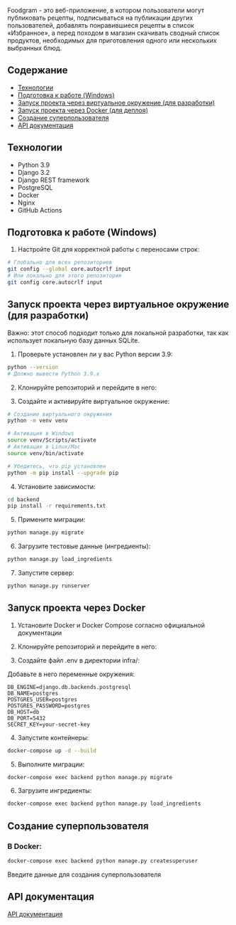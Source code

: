 Foodgram - это веб-приложение, в котором пользователи могут публиковать рецепты, подписываться на публикации других пользователей, добавлять понравившиеся рецепты в список «Избранное», а перед походом в магазин скачивать сводный список продуктов, необходимых для приготовления одного или нескольких выбранных блюд.

## Содержание
- [Технологии](#технологии)
- [Подготовка к работе (Windows)](#подготовка-к-работе-windows)
- [Запуск проекта через виртуальное окружение (для разработки)](#запуск-проекта-через-виртуальное-окружение-для-разработки)
- [Запуск проекта через Docker (для деплоя)](#запуск-проекта-через-docker-для-деплоя)
- [Создание суперпользователя](#создание-суперпользователя)
- [API документация](#api-документация)

## Технологии
- Python 3.9
- Django 3.2
- Django REST framework
- PostgreSQL
- Docker
- Nginx
- GitHub Actions

## Подготовка к работе (Windows)

1. Настройте Git для корректной работы с переносами строк:
```bash
# Глобально для всех репозиториев
git config --global core.autocrlf input
# Или локально для этого репозитория
git config core.autocrlf input
```

## Запуск проекта через виртуальное окружение (для разработки)

Важно: этот способ подходит только для локальной разработки, так как использует локальную базу данных SQLite.

1. Проверьте установлен ли у вас Python версии 3.9:
```bash
python --version
# Должно вывести Python 3.9.x
```

2. Клонируйте репозиторий и перейдите в него:

3. Создайте и активируйте виртуальное окружение:
```bash
# Создание виртуального окружения
python -m venv venv

# Активация в Windows
source venv/Scripts/activate
# Активация в Linux/Mac
source venv/bin/activate

# Убедитесь, что pip установлен
python -m pip install --upgrade pip
```

4. Установите зависимости:
```bash
cd backend
pip install -r requirements.txt
```

5. Примените миграции:
```bash
python manage.py migrate
```

6. Загрузите тестовые данные (ингредиенты):
```bash
python manage.py load_ingredients
```

7. Запустите сервер:
```bash
python manage.py runserver
```

## Запуск проекта через Docker 

1. Установите Docker и Docker Compose согласно официальной документации

2. Клонируйте репозиторий и перейдите в него:

3. Создайте файл .env в директории infra/:

Добавьте в него переменные окружения:
```
DB_ENGINE=django.db.backends.postgresql
DB_NAME=postgres
POSTGRES_USER=postgres
POSTGRES_PASSWORD=postgres
DB_HOST=db
DB_PORT=5432
SECRET_KEY=your-secret-key
```

4. Запустите контейнеры:
```bash
docker-compose up -d --build
```

5. Выполните миграции:
```bash
docker-compose exec backend python manage.py migrate
```

6. Загрузите ингредиенты:
```bash
docker-compose exec backend python manage.py load_ingredients
```

## Создание суперпользователя

### В Docker:
```bash
docker-compose exec backend python manage.py createsuperuser
```

Введите данные для создания суперпользователя

## API документация

[API документация](https://api.foodgram.com/docs/)

